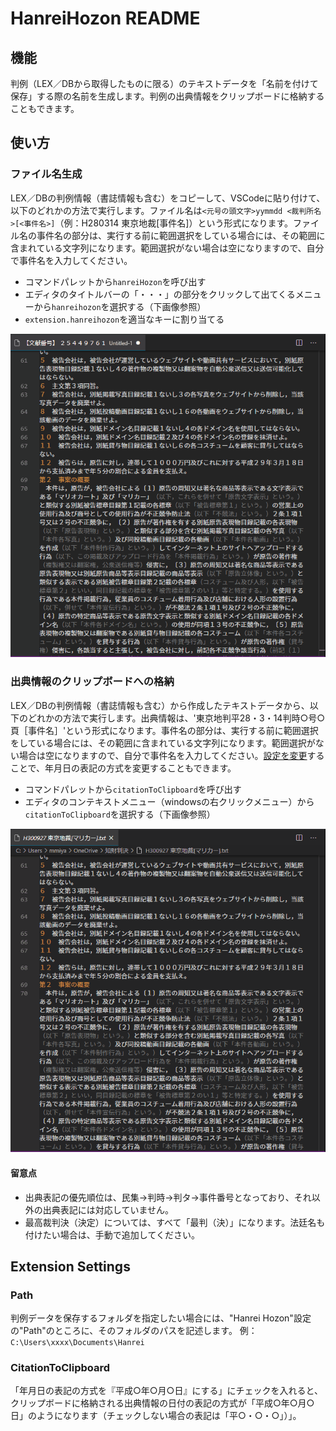 # HanreiHozon README
## 機能
判例（LEX／DBから取得したものに限る）のテキストデータを「名前を付けて保存」する際の名前を生成します。判例の出典情報をクリップボードに格納することもできます。

## 使い方
### ファイル名生成
LEX／DBの判例情報（書誌情報も含む）をコピーして、VSCodeに貼り付けて、以下のどれかの方法で実行します。ファイル名は`<元号の頭文字>yymmdd <裁判所名>[<事件名>]`（例：H280314 東京地裁[事件名]）という形式になります。ファイル名の事件名の部分は、実行する前に範囲選択をしている場合には、その範囲に含まれている文字列になります。範囲選択がない場合は空になりますので、自分で事件名を入力してください。
- コマンドパレットから`hanreiHozon`を呼び出す
- エディタのタイトルバーの「・・・」の部分をクリックして出てくるメニューから`hanreihozon`を選択する（下画像参照）
- `extension.hanreihozon`を適当なキーに割り当てる

![](./gif/hanreihozon.gif)

### 出典情報のクリップボードへの格納
LEX／DBの判例情報（書誌情報も含む）から作成したテキストデータから、以下のどれかの方法で実行します。出典情報は、'東京地判平28・3・14判時○号○頁［事件名］'という形式になります。事件名の部分は、実行する前に範囲選択をしている場合には、その範囲に含まれている文字列になります。範囲選択がない場合は空になりますので、自分で事件名を入力してください。[設定を変更](#jump)することで、年月日の表記の方式を変更することもできます。
- コマンドパレットから`citationToClipboard`を呼び出す
- エディタのコンテキストメニュー（windowsの右クリックメニュー）から`citationToClipboard`を選択する（下画像参照）

![](./gif/ctc.gif)

#### 留意点
- 出典表記の優先順位は、民集→判時→判タ→事件番号となっており、それ以外の出典表記には対応していません。
- 最高裁判決（決定）については、すべて「最判（決）」になります。法廷名も付けたい場合は、手動で追加してください。

## Extension Settings
### Path
判例データを保存するフォルダを指定したい場合には、"Hanrei Hozon"設定の"Path"のところに、そのフォルダのパスを記述します。
例：	`C:\Users\xxxx\Documents\Hanrei`

### <a name="jump"></a>CitationToClipboard
「年月日の表記の方式を『平成○年○月○日』にする」にチェックを入れると、クリップボードに格納される出典情報の日付の表記の方式が「平成○年○月○日」のようになります（チェックしない場合の表記は「平○・○・○」）」。


